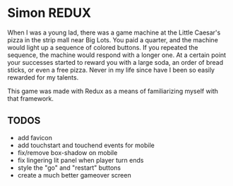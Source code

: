 # Simon REDUX

When I was a young lad, there was a game machine at the Little Caesar's pizza in the strip mall near Big Lots. You paid a quarter, and the machine would light up a sequence of colored buttons. If you repeated the sequence, the machine would respond with a longer one. At a certain point your successes started to reward you with a large soda, an order of bread sticks, or even a free pizza. Never in my life since have I been so easily rewarded for my talents. 

This game was made with Redux as a means of familiarizing myself with that framework. 


## TODOS

  - add favicon
  - add touchstart and touchend events for mobile
  - fix/remove box-shadow on mobile
  - fix lingering lit panel when player turn ends
  - style the "go" and "restart" buttons
  - create a much better gameover screen
